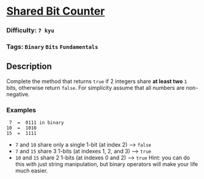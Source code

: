 # [Shared Bit Counter](https://www.codewars.com/kata/58a5aeb893b79949eb0000f1)

### Difficulty: `7 kyu`

### Tags: `Binary` `Bits` `Fundamentals`

## Description

Complete the method that returns `true` if 2 integers share **at least two** `1` bits, otherwise return `false`. For simplicity assume that all numbers are non-negative.

### Examples

```
 7  =  0111 in binary
10  =  1010
15  =  1111
```

- `7` and `10` share only a single 1-bit (at index 2) --> `false`
- `7` and `15` share 3 1-bits (at indexes 1, 2, and 3) --> `true`
- `10` and `15` share 2 1-bits (at indexes 0 and 2) --> `true`
Hint: you can do this with just string manipulation, but binary operators will make your life much easier.

